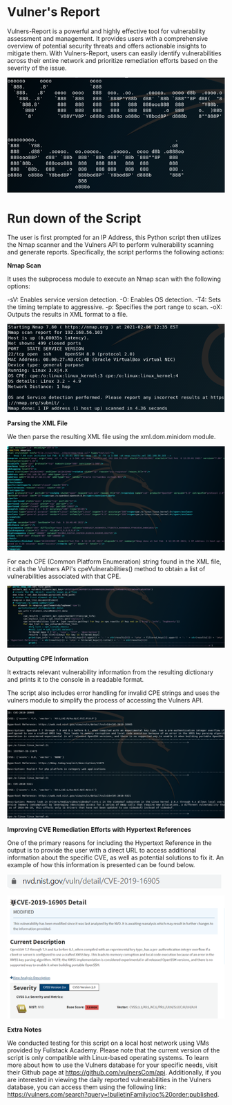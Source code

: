# Vulner's Report

Vulners-Report is a powerful and highly effective tool for vulnerability assessment and management. It provides users with a comprehensive overview of potential security threats and offers actionable insights to mitigate them. With Vulners-Report, users can easily identify vulnerabilities across their entire network and prioritize remediation efforts based on the severity of the issue.

![ascii](./images/ascii.png.png)

#
# Run down of the Script

The user is first prompted for an IP Address, this Python script then utilizes the Nmap scanner and the Vulners API to perform vulnerability scanning and generate reports. Specifically, the script performs the following actions:

**Nmap Scan**

It uses the subprocess module to execute an Nmap scan with the following options:

-sV: Enables service version detection.
-O: Enables OS detection.
-T4: Sets the timing template to aggressive.
-p: Specifies the port range to scan.
-oX: Outputs the results in XML format to a file.

![Nmap](./images/Nmap_Scan.png)

**Parsing the XML File**

We then parse the resulting XML file using the xml.dom.minidom module. 

![XML_File](./images/XML_File.png)

For each CPE (Common Platform Enumeration) string found in the XML file, it calls the Vulners API's cpeVulnerabilities() method to obtain a list of vulnerabilities associated with that CPE.

![Parsing_Script](./images/XML_Parsing_Script.png)

**Outputting CPE Information**

It extracts relevant vulnerability information from the resulting dictionary and prints it to the console in a readable format.

The script also includes error handling for invalid CPE strings and uses the vulners module to simplify the process of accessing the Vulners API.

![Output](./images/CPE_Output.png)

**Improving CVE Remediation Efforts with Hypertext References**

One of the primary reasons for including the Hypertext Reference in the output is to provide the user with a direct URL to access additional information about the specific CVE, as well as potential solutions to fix it. An example of how this information is presented can be found below.

![URL_Linked_Website](./images/URL_Linked_Website.png)

![Linked_Website](./images/Linked_Website_Explaining_Vulnerability.png)

**Extra Notes**

We conducted testing for this script on a local host network using VMs provided by Fullstack Academy. Please note that the current version of the script is only compatible with Linux-based operating systems. To learn more about how to use the Vulners database for your specific needs, visit their Github page at https://github.com/vulnersCom/api. Additionally, if you are interested in viewing the daily reported vulnerabilities in the Vulners database, you can access them using the following link: https://vulners.com/search?query=!bulletinFamily:ioc%20order:published.


